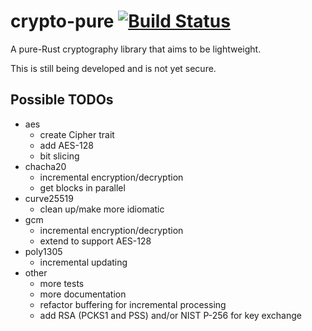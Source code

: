 # crypto-pure  [![Build Status](https://travis-ci.org/tbarrella/crypto-pure.svg?branch=master)](https://travis-ci.org/tbarrella/crypto-pure)

A pure-Rust cryptography library that aims to be lightweight.

This is still being developed and is not yet secure.

## Possible TODOs
* aes
  * create Cipher trait
  * add AES-128
  * bit slicing
* chacha20
  * incremental encryption/decryption
  * get blocks in parallel
* curve25519
  * clean up/make more idiomatic
* gcm
  * incremental encryption/decryption
  * extend to support AES-128
* poly1305
  * incremental updating
* other
  * more tests
  * more documentation
  * refactor buffering for incremental processing
  * add RSA (PCKS1 and PSS) and/or NIST P-256 for key exchange
